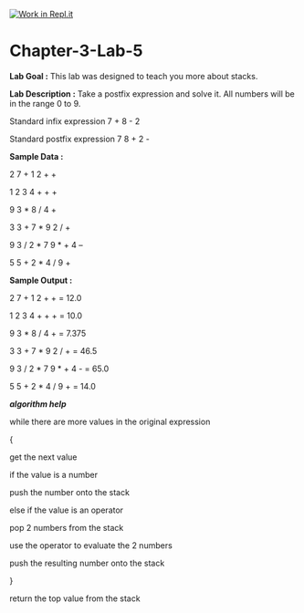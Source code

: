 [![Work in Repl.it](https://classroom.github.com/assets/work-in-replit-14baed9a392b3a25080506f3b7b6d57f295ec2978f6f33ec97e36a161684cbe9.svg)](https://classroom.github.com/online_ide?assignment_repo_id=4770227&assignment_repo_type=AssignmentRepo)
# Chapter-3-Lab-5

**Lab Goal :** This lab was designed to teach you more about stacks.

**Lab Description :** Take a postfix expression and solve it. All numbers will be in the range 0 to 9.  

      

Standard infix expression 7 + 8 - 2

Standard postfix expression 7 8 + 2 -

**Sample Data :** 

      

2 7 + 1 2 + +

1 2 3 4 + + +

9 3 * 8 / 4 +

3 3 + 7 * 9 2 / +

9 3 / 2 * 7 9 * + 4 –

5 5 + 2 * 4 / 9 +

**Sample Output :**

2 7 + 1 2 + + = 12.0

1 2 3 4 + + + = 10.0

9 3 * 8 / 4 + = 7.375

3 3 + 7 * 9 2 / + = 46.5

9 3 / 2 * 7 9 * + 4 - = 65.0

5 5 + 2 * 4 / 9 + = 14.0

**_algorithm help_**

while     there are more values in the original expression

{

get the next value

if the value is a number

push the number onto the stack

else if the value is an operator

pop 2 numbers from the stack

use the operator to evaluate the 2     numbers

push the resulting number onto the     stack

}

return the top value from the     stack 
